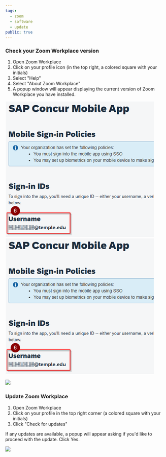 ```yaml
---
tags:
  - zoom
  - software
  - update
public: true
---
```

### Check your Zoom Workplace version

1. Open Zoom Workplace
2. Click on your profile icon (in the top right, a colored square with your initials)
3. Select "Help"
4. Select "About Zoom Workplace"
5. A popup window will appear displaying the current version of Zoom Workplace you have installed.

![](/assets/images/image-1.png)
![](/assets/images/image-1.png)

![](https://sites.temple.edu/hbghelp/files/2025/04/image-2.png)

### Update Zoom Workplace

1. Open Zoom Workplace
2. Click on your profile in the top right corner (a colored square with your initials)
3. Click "Check for updates"

If any updates are available, a popup will appear asking if you'd like to proceed with the update. Click Yes.

![](https://sites.temple.edu/hbghelp/files/2025/04/image-4.png)
